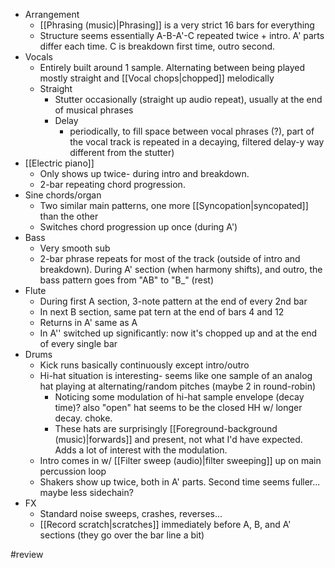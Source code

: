 - Arrangement
	- [[Phrasing (music)|Phrasing]] is a very strict 16 bars for everything
	- Structure seems essentially A-B-A'-C repeated twice + intro. A' parts differ each time. C is breakdown first time, outro second.
- Vocals
	- Entirely built around 1 sample. Alternating between being played mostly straight and [[Vocal chops|chopped]] melodically
	- Straight
	    - Stutter occasionally (straight up audio repeat), usually at the end of musical phrases 
		- Delay
			- periodically, to fill space between vocal phrases (?), part of the vocal track is repeated in a decaying, filtered delay-y way different from the stutter)
- [[Electric piano]]
	- Only shows up twice- during intro and breakdown.
	- 2-bar repeating chord progression. 
- Sine chords/organ
	- Two similar main patterns, one more [[Syncopation|syncopated]] than the other
	- Switches chord progression up once (during A')
- Bass
	- Very smooth sub
	- 2-bar phrase repeats for most of the track (outside of intro and breakdown). During A' section (when harmony shifts), and outro, the bass pattern goes from "AB" to "B_" (rest)
- Flute
	-  During first A section, 3-note pattern at the end of every 2nd bar
	-  In next B section, same pat tern at the end of bars 4 and 12
	-  Returns in A' same as A
	-  In A'' switched up significantly: now it's chopped up and at the end of every single bar
- Drums
    - Kick runs basically continuously except intro/outro
    - Hi-hat situation is interesting- seems like one sample of an analog hat playing at alternating/random pitches (maybe 2 in round-robin)
		- Noticing some modulation of hi-hat sample envelope (decay time)? also "open" hat seems to be the closed HH w/ longer decay. choke.
		- These hats are surprisingly [[Foreground-background (music)|forwards]] and present, not what I'd have expected. Adds a lot of interest with the modulation.
	- Intro comes in w/ [[Filter sweep (audio)|filter sweeping]] up on main percussion loop
	- Shakers show up twice, both in A' parts. Second time seems fuller... maybe less sidechain? 
- FX
	- Standard noise sweeps, crashes, reverses...
	- [[Record scratch|scratches]] immediately before A, B, and A' sections (they go over the bar line a bit)

#review 